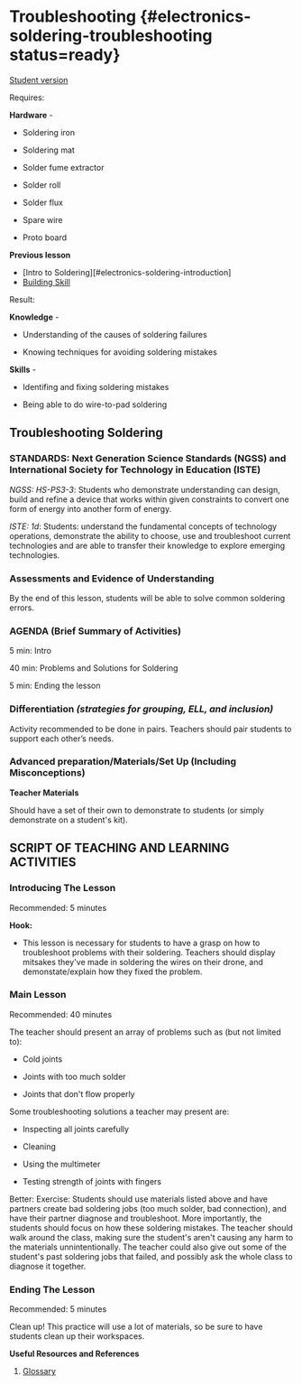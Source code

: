 # Troubleshooting {#electronics-soldering-troubleshooting status=ready}

[Student version](+duckiesky_high_school_student#electronics-soldering-troubleshooting)

<div class='requirements' markdown='1'>

Requires: 

**Hardware** - 

- Soldering iron

- Soldering mat

- Solder fume extractor

- Solder roll

- Solder flux

- Spare wire

- Proto board

**Previous lesson** 

- [Intro to Soldering][#electronics-soldering-introduction]
- [Building Skill](#electronics-soldering-skill)

Result:

**Knowledge** - 

- Understanding of the causes of soldering failures

- Knowing techniques for avoiding soldering mistakes

**Skills** - 

- Identifing and fixing soldering mistakes

- Being able to do wire-to-pad soldering

</div>

## Troubleshooting Soldering

### STANDARDS: Next Generation Science Standards (NGSS) and International Society for Technology in Education (ISTE)

_NGSS: HS-PS3-3_: Students who demonstrate understanding can design, build and refine a device that works within given constraints to convert one form of energy into another form of energy. 

_ISTE: 1d_: Students: understand the fundamental concepts of technology operations, demonstrate the ability to choose, use and troubleshoot current technologies and are able to transfer their knowledge to explore emerging technologies.

### Assessments and Evidence of Understanding

By the end of this lesson, students will be able to solve common soldering errors. 

### AGENDA (Brief Summary of Activities)

5 min: Intro

40 min: Problems and Solutions for Soldering

5 min: Ending the lesson

### Differentiation _(strategies for grouping, ELL, and inclusion)_

Activity recommended to be done in pairs. Teachers should pair students to support each other’s needs.

### Advanced preparation/Materials/Set Up (Including Misconceptions)

**Teacher Materials**

Should have a set of their own to demonstrate to students (or simply demonstrate on a student's kit). 


## SCRIPT OF TEACHING AND LEARNING ACTIVITIES


### Introducing The Lesson

Recommended: 5 minutes

**Hook:** 

- This lesson is necessary for students to have a grasp on how to troubleshoot problems with their soldering. Teachers should display mitsakes they've made in soldering the wires on their drone, and demonstate/explain how they fixed the problem.

### Main Lesson

Recommended: 40 minutes

The teacher should present an array of problems such as (but not limited to):

- Cold joints

- Joints with too much solder

- Joints that don't flow properly

Some troubleshooting solutions a teacher may present are:

- Inspecting all joints carefully

- Cleaning

- Using the multimeter

- Testing strength of joints with fingers

Better: Exercise: Students should use materials listed above and have partners create bad soldering jobs (too much solder, bad connection), and have their partner diagnose and troubleshoot. More importantly, the students should focus on how these soldering mistakes. The teacher should walk around the class, making sure the student's aren't causing any harm to the materials unnintentionally. The teacher could also give out some of the student's past soldering jobs that failed, and possibly ask the whole class to diagnose it together.

### Ending The Lesson

Recommended: 5 minutes

Clean up! This practice will use a lot of materials, so be sure to have students clean up their workspaces.

**Useful Resources and References**

1. [Glossary](https://docs.google.com/document/d/1LJzESfH8VnLDAitNTwwa-iDZs-zY-KM2v1EuWFoLz6A/edit?usp=sharing)
